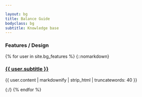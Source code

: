 ```yaml
---

layout: bg
title: Balance Guide
bodyclass: bg
subtitle: Knowledge base
---
```


<h3>Features / Design</h3>
{% for user in site.bg_features %}
{::nomarkdown}
    <a href="{{ site.baseurl }}{{ user.url }}">
  		<h3>{{ user.subtitle }}</h3>
  	</a>
  	<p>{{ user.content | markdownify | strip_html | truncatewords: 40 }}</p>
{:/}
{% endfor %}




